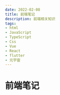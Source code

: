 ```yaml
---
date: 2022-02-08
title: 前端笔记
description: 前端相关知识
tags:
- html
- JavaScript
- TypeScript
- Css
- Vue
- React
- flutter
- 元宇宙
---
```


<sidebar-menu />

# 前端笔记
